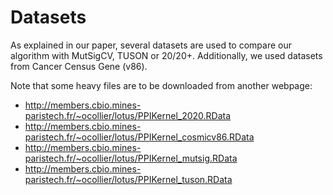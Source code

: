 
# Datasets

As explained in our paper, several datasets are used to compare our algorithm with MutSigCV, TUSON or 20/20+. Additionally, we used datasets from Cancer Census Gene (v86).

Note that some heavy files are to be downloaded from another webpage:
* http://members.cbio.mines-paristech.fr/~ocollier/lotus/PPIKernel_2020.RData
* http://members.cbio.mines-paristech.fr/~ocollier/lotus/PPIKernel_cosmicv86.RData
* http://members.cbio.mines-paristech.fr/~ocollier/lotus/PPIKernel_mutsig.RData
* http://members.cbio.mines-paristech.fr/~ocollier/lotus/PPIKernel_tuson.RData



